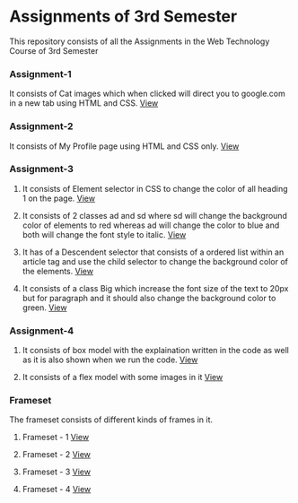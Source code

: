 # Assignments of 3rd Semester
This repository consists of all the Assignments in the Web Technology Course of 3rd Semester

### Assignment-1
It consists of Cat images which when clicked will direct you to google.com in a new tab using HTML and CSS.
[View](https://sspingale.github.io/3rd-Semester---Web-Technology-College-Assignments/Assignment-1/Assignment-1.html)

### Assignment-2
It consists of My Profile page using HTML and CSS only.
[View](https://sspingale.github.io/3rd-Semester---Web-Technology-College-Assignments/Assignment-2/My%20Profile.html)

### Assignment-3
1. It consists of Element selector in CSS to change the color of all heading 1 on the page.
[View](https://sspingale.github.io/3rd-Semester---Web-Technology-College-Assignments/Assignment-3/Q1.html)

2. It consists of 2 classes ad and sd where sd will change the background color of elements to red whereas ad will change the color to blue and both will change the font style to italic.
[View](https://sspingale.github.io/3rd-Semester---Web-Technology-College-Assignments/Assignment-3/Q2.html)

3. It has of a Descendent selector that consists of a ordered list within an article tag and use the child selector to change the background color of the elements.
[View](https://sspingale.github.io/3rd-Semester---Web-Technology-College-Assignments/Assignment-3/Q3.html)

4. It consists of a class Big which increase the font size of the text to 20px but for paragraph and it should also change the background color to green.
[View](https://sspingale.github.io/3rd-Semester---Web-Technology-College-Assignments/Assignment-3/Q4.html)

### Assignment-4
1. It consists of box model with the explaination written in the code as well as it is also shown when we run the code.
   [View](https://sspingale.github.io/3rd-Semester---Web-Technology-College-Assignments/Assignment-4/Boxmodel.html)

2. It consists of a flex model with some images in it
  [View](https://sspingale.github.io/3rd-Semester---Web-Technology-College-Assignments/Assignment-4/Flexbox.html)

### Frameset
  The frameset consists of different kinds of frames in it.
1. Frameset - 1
  [View](https://sspingale.github.io/3rd-Semester---Web-Technology-College-Assignments/frameset/frameset1.html)

2. Frameset - 2
  [View](https://sspingale.github.io/3rd-Semester---Web-Technology-College-Assignments/frameset/frameset2.html) 

3. Frameset - 3
  [View](https://sspingale.github.io/3rd-Semester---Web-Technology-College-Assignments/frameset/frameset3.html)

4. Frameset - 4
  [View](https://sspingale.github.io/3rd-Semester---Web-Technology-College-Assignments/frameset/frameset4.html)
